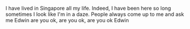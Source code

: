 I have lived in Singapore all my life. Indeed, I have been here so long sometimes I look like I'm in a daze. People always come up to me and ask me Edwin are you ok, are you ok, are you ok Edwin
